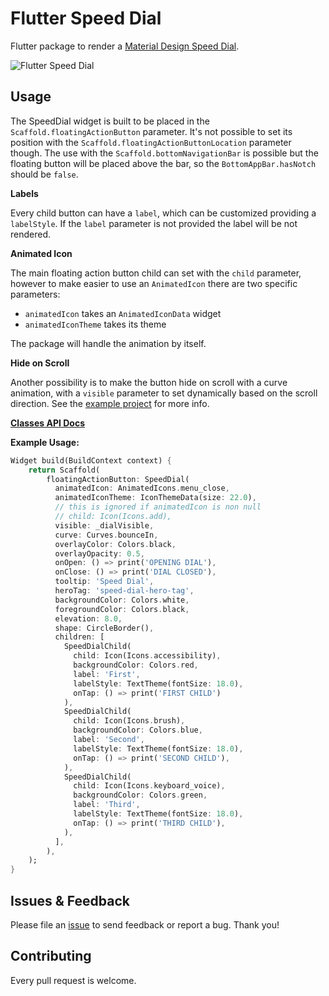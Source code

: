 # Flutter Speed Dial

Flutter package to render a [Material Design Speed Dial](https://material.io/design/components/buttons-floating-action-button.html#types-of-transitions).

![Flutter Speed Dial](https://media.giphy.com/media/ef4BpmetvvH9BdQC9t/giphy.gif)

## Usage

The SpeedDial widget is built to be placed in the `Scaffold.floatingActionButton` parameter.
It's not possible to set its position with the `Scaffold.floatingActionButtonLocation` parameter though.
The use with the `Scaffold.bottomNavigationBar` is possible but the floating button will be placed above the bar, so the `BottomAppBar.hasNotch` should be `false`.

**Labels**

Every child button can have a `label`, which can be customized providing a `labelStyle`. If the `label` parameter is not provided the label will be not rendered.

**Animated Icon**

The main floating action button child can set with the `child` parameter, however to make easier to use an `AnimatedIcon` there are two specific parameters:
- `animatedIcon` takes an `AnimatedIconData` widget
- `animatedIconTheme` takes its theme

The package will handle the animation by itself.

**Hide on Scroll**

Another possibility is to make the button hide on scroll with a curve animation, with a `visible` parameter to set dynamically based on the scroll direction. See the [example project](example/lib/main.dart) for more info.

[**Classes API Docs**](https://pub.dartlang.org/documentation/flutter_speed_dial/latest/flutter_speed_dial/flutter_speed_dial-library.html)

**Example Usage:**
```dart
Widget build(BuildContext context) {
    return Scaffold(
        floatingActionButton: SpeedDial(
          animatedIcon: AnimatedIcons.menu_close,
          animatedIconTheme: IconThemeData(size: 22.0),
          // this is ignored if animatedIcon is non null
          // child: Icon(Icons.add),
          visible: _dialVisible,
          curve: Curves.bounceIn,
          overlayColor: Colors.black,
          overlayOpacity: 0.5,
          onOpen: () => print('OPENING DIAL'),
          onClose: () => print('DIAL CLOSED'),
          tooltip: 'Speed Dial',
          heroTag: 'speed-dial-hero-tag',
          backgroundColor: Colors.white,
          foregroundColor: Colors.black,
          elevation: 8.0,
          shape: CircleBorder(),
          children: [
            SpeedDialChild(
              child: Icon(Icons.accessibility),
              backgroundColor: Colors.red,
              label: 'First',
              labelStyle: TextTheme(fontSize: 18.0),
              onTap: () => print('FIRST CHILD')
            ),
            SpeedDialChild(
              child: Icon(Icons.brush),
              backgroundColor: Colors.blue,
              label: 'Second',
              labelStyle: TextTheme(fontSize: 18.0),
              onTap: () => print('SECOND CHILD'),
            ),
            SpeedDialChild(
              child: Icon(Icons.keyboard_voice),
              backgroundColor: Colors.green,
              label: 'Third',
              labelStyle: TextTheme(fontSize: 18.0),
              onTap: () => print('THIRD CHILD'),
            ),
          ],
        ),
    );
}
```
## Issues & Feedback

Please file an [issue](https://github.com/darioielardi/flutter_speed_dial/issues) to send feedback or report a bug. Thank you!

## Contributing

Every pull request is welcome.
